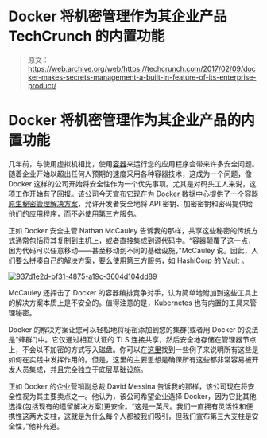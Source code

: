 # Docker 将机密管理作为其企业产品 TechCrunch 的内置功能

> 原文：<https://web.archive.org/web/https://techcrunch.com/2017/02/09/docker-makes-secrets-management-a-built-in-feature-of-its-enterprise-product/>

# Docker 将机密管理作为其企业产品的内置功能

几年前，与使用虚拟机相比，使用[容器](https://web.archive.org/web/20221231043649/https://techcrunch.com/2016/10/16/wtf-is-a-container/)来运行您的应用程序会带来许多安全问题。随着企业开始以超出任何人预期的速度采用各种容器技术，这成为一个问题，像 Docker 这样的公司开始将安全性作为一个优先事项。尤其是对码头工人来说，这项工作开始有了回报。该公司今天[宣布](https://web.archive.org/web/20221231043649/https://blog.docker.com/2017/02/docker-datacenter-1-13/)它现在为 [Docker 数据中心](https://web.archive.org/web/20221231043649/https://www.docker.com/products/docker-datacenter)提供了一个[容器原生秘密管理解决方案](https://web.archive.org/web/20221231043649/https://blog.docker.com/2017/02/docker-secrets-management/)，允许开发者安全地将 API 密钥、加密密钥和密码提供给他们的应用程序，而不必使用第三方服务。

正如 Docker 安全主管 Nathan McCauley 告诉我的那样，共享这些秘密的传统方式通常包括将其复制到主机上，或者直接集成到源代码中。“容器颠覆了这一点，因为代码可以任意移动——甚至移动到不同的基础设施，”McCauley 说。因此，人们要么拼凑自己的解决方案，要么使用第三方服务，如 HashiCorp 的 [Vault](https://web.archive.org/web/20221231043649/https://www.vaultproject.io/) 。

[![937d1e2d-bf31-4875-a19c-3604d104dd89](img/d8066fe508c3bea3b0d006c954d1eb52.png)](https://web.archive.org/web/20221231043649/https://techcrunch.com/wp-content/uploads/2017/02/937d1e2d-bf31-4875-a19c-3604d104dd89.png)

McCauley 还抨击了 Docker 的容器编排竞争对手，认为简单地附加到这些工具上的解决方案本质上是不安全的。值得注意的是，Kubernetes 也有内置的工具来管理秘密。

Docker 的解决方案让您可以轻松地将秘密添加到您的集群(或者用 Docker 的说法是“蜂群”)中。它仅通过相互认证的 TLS 连接共享，然后安全地存储在管理器节点上，不会以不加密的方式写入磁盘。你可以在[这里](https://web.archive.org/web/20221231043649/https://docs.docker.com/engine/swarm/secrets/)找到一些例子来说明所有这些是如何在实践中发挥作用的。但是，这里的主要思想是确保所有这些都非常容易被开发人员集成，并且完全独立于底层基础设施。

正如 Docker 的企业营销副总裁 David Messina 告诉我的那样，该公司现在将安全性视为其主要卖点之一。他认为，该公司希望企业选择 Docker，因为它比其他选择(包括现有的遗留解决方案)更安全。“这是一英尺。我们一直拥有灵活性和便携性这两大支柱，这就是为什么每个人都被我们吸引，但我们宣布第三大支柱是安全性，”他补充道。